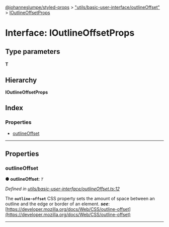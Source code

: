 [@johanneslumpe/styled-props](../README.md) > ["utils/basic-user-interface/outlineOffset"](../modules/_utils_basic_user_interface_outlineoffset_.md) > [IOutlineOffsetProps](../interfaces/_utils_basic_user_interface_outlineoffset_.ioutlineoffsetprops.md)

# Interface: IOutlineOffsetProps

## Type parameters
#### T 
## Hierarchy

**IOutlineOffsetProps**

## Index

### Properties

* [outlineOffset](_utils_basic_user_interface_outlineoffset_.ioutlineoffsetprops.md#outlineoffset)

---

## Properties

<a id="outlineoffset"></a>

###  outlineOffset

**● outlineOffset**: *`T`*

*Defined in [utils/basic-user-interface/outlineOffset.ts:12](https://github.com/johanneslumpe/styled-props/blob/3abf398/src/utils/basic-user-interface/outlineOffset.ts#L12)*

The **`outline-offset`** CSS property sets the amount of space between an outline and the edge or border of an element.
*__see__*: [https://developer.mozilla.org/docs/Web/CSS/outline-offset](https://developer.mozilla.org/docs/Web/CSS/outline-offset)

___


